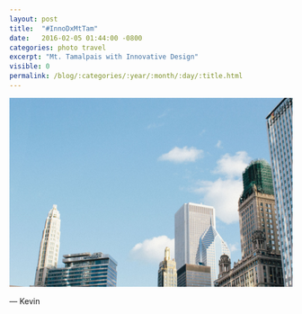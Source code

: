 ```yaml
---
layout: post
title:  "#InnoDxMtTam"
date:   2016-02-05 01:44:00 -0800
categories: photo travel
excerpt: "Mt. Tamalpais with Innovative Design"
visible: 0
permalink: /blog/:categories/:year/:month/:day/:title.html
---
```


<div class='img fullbleed'><img src="/i/photos/chicago.jpg"/></div>

<!-- @exec BUILD_LAYOUT('/i/photos/green.jpg','/i/photos/red.jpg,/i/photos/white.jpg') -->

&mdash; Kevin
